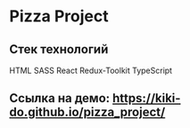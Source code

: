 # Pizza Project


## Стек технологий
  
  HTML
  SASS
  React
  Redux-Toolkit
  TypeScript
  

## Ссылка на демо: https://kiki-do.github.io/pizza_project/
